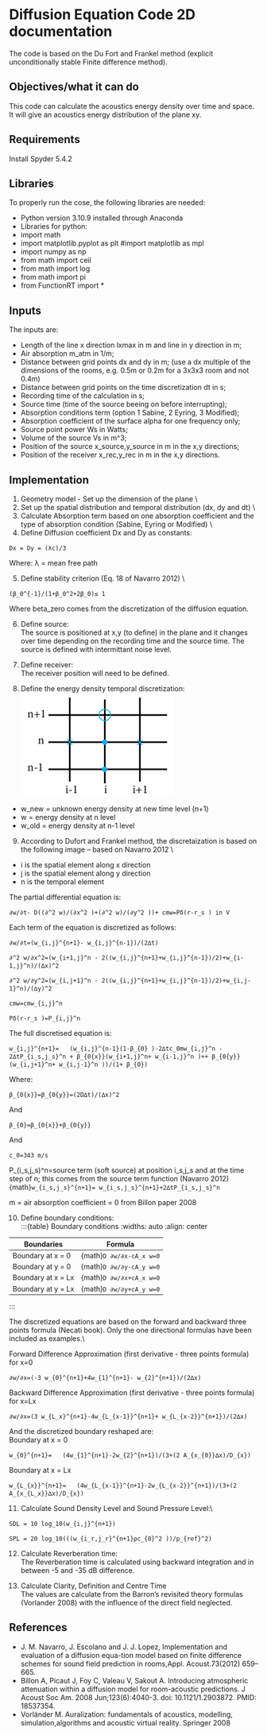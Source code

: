 # Diffusion Equation Code 2D documentation

The code is based on the Du Fort and Frankel method (explicit unconditionally stable Finite difference method).

## Objectives/what it can do
This code can calculate the acoustics energy density over time and space. It will give an acoustics energy distribution of the plane xy.

## Requirements
Install Spyder 5.4.2

## Libraries
To properly run the cose, the following libraries are needed:
- Python version 3.10.9 installed through Anaconda
- Libraries for python:
- import math
- import matplotlib.pyplot as plt #import matplotlib as mpl
- import numpy as np
- from math import ceil
- from math import log
- from math import pi
- from FunctionRT import *

## Inputs
The inputs are:
- Length of the line x direction lxmax in m and line in y direction in m;
- Air absorption m_atm in 1/m;
- Distance between grid points dx and dy in m; (use a dx multiple of the dimensions of the rooms, e.g. 0.5m or 0.2m for a 3x3x3 room and not 0.4m)
- Distance between grid points on the time discretization dt in s;
- Recording time of the calculation in s;
- Source time (time of the source beeing on before interrupting);
- Absorption conditions term (option 1 Sabine, 2 Eyring, 3 Modified); 
- Absorption coefficient of the surface alpha for one frequency only;
- Source point power Ws in Watts;
- Volume of the source Vs in m^3;
- Position of the source x_source,y_source in m in the x,y directions;
- Position of the receiver x_rec,y_rec in m in the x,y directions.

## Implementation
1. Geometry model - Set up the dimension of the plane \
2. Set up the spatial distribution and temporal distribution (dx, dy and dt) \
3. Calculate Absorption term based on one absorption coefficient and the type of absorption condition (Sabine, Eyring or Modified) \
4. Define Diffusion coefficient Dx and Dy as constants:
```{math}
Dx = Dy = (λc)/3
```
Where:
λ = mean free path

5. Define stability criterion (Eq. 18 of Navarro 2012) \
```{math}
(β_0^{-1}/(1+β_0^2+2β_0)≤ 1
```
Where beta\_zero comes from the discretization of the diffusion equation.

6. Define source:\
The source is positioned at x,y (to define) in the plane and it changes over time depending on the recording time and the source time. The source is defined with intermittant noise level.

7. Define receiver: \
The receiver position will need to be defined.

8. Define the energy density temporal discretization:\
![](1DGrid.png)

- w\_new = unknown energy density at new time level (n+1)
- w = energy density at n level
- w\_old = energy density at n-1 level

9. According to Dufort and Frankel method, the discretaization is based on the following image – based on Navarro 2012 \

- i is the spatial element along x direction
- j is the spatial element along y direction
- n is the temporal element

The partial differential equation is:
```{math}
∂w/∂t- D((∂^2 w)/(∂x^2 )+(∂^2 w)/(∂y^2 ))+ cmw=Pδ(r-r_s ) in V
```
Each term of the equation is discretized as follows:
```{math}
∂w/∂t=(w_{i,j}^{n+1}- w_{i,j}^{n-1})/(2∆t)
```
```{math}
∂^2 w/∂x^2=(w_{i+1,j}^n - 2((w_{i,j}^{n+1}+w_{i,j}^{n-1})/2)+w_{i-1,j}^n)/(∆x)^2
```
```{math}
∂^2 w/∂y^2=(w_{i,j+1}^n - 2((w_{i,j}^{n+1}+w_{i,j}^{n-1})/2)+w_{i,j-1}^n)/(∆y)^2
```
```{math}
cmw=cmw_{i,j}^n
```
```{math}
Pδ(r-r_s )=P_{i,j}^n
```
The full discretised equation is:
```{math}
w_{i,j}^{n+1}=   (w_{i,j}^{n-1}(1-β_{0} )-2∆tc_0mw_{i,j}^n - 2∆tP_{i_s,j_s}^n + β_{0{x}}(w_{i+1,j}^n+ w_{i-1,j}^n )++ β_{0{y}}(w_{i,j+1}^n+ w_{i,j-1}^n ))/(1+ β_{0})
```
Where:
```{math}
β_{0{x}}=β_{0{y}}=(2D∆t)/(∆x)^2 
```
And
```{math}
β_{0}=β_{0{x}}+β_{0{y}} 
```
And
```{math}
c_0=343 m/s
```
P_(i_s,j_s)^n=source term (soft source) at position i_s,j_s and at the time step of n; this comes from the source term function (Navarro 2012) {math}`w_{i_s,j_s}^{n+1}= w_{i_s,j_s}^{n+1}+2∆tP_{i_s,j_s}^n`

m = air absorption coefficient = 0 from Billon paper 2008

10. Define boundary conditions:\
:::{table} Boundary conditions
:widths: auto
:align: center

| Boundaries         | Formula                  |
| ------------------ | ------------------------ |
| Boundary at x = 0  | {math}`D ∂w/∂x-cA_x w=0` |
| Boundary at y = 0  | {math}`D ∂w/∂y-cA_y w=0` |
| Boundary at x = Lx | {math}`D ∂w/∂x+cA_x w=0` |
| Boundary at y = Lx | {math}`D ∂w/∂y+cA_y w=0` |
:::

The discretized equations are based on the forward and backward three points formula (Necati book). Only the one directional formulas have been included as examples.\

Forward Difference Approximation (first derivative - three points formula) for x=0
```{math}
∂w/∂x=(-3 w_{0}^{n+1}+4w_{1}^{n+1}- w_{2}^{n+1})/(2∆x)
```
Backward Difference Approximation (first derivative - three points formula) for x=Lx
```{math}
∂w/∂x=(3 w_{L_x}^{n+1}-4w_{L_{x-1}}^{n+1}+ w_{L_{x-2}}^{n+1})/(2∆x)
```
And the discretized boundary reshaped are:\
Boundary at x = 0
```{math}
w_{0}^{n+1}=   (4w_{1}^{n+1}-2w_{2}^{n+1})/(3+(2 A_{x_{0}}∆x)/D_{x})
```
Boundary at x = Lx
```{math}
w_{L_{x}}^{n+1}=   (4w_{L_{x-1}}^{n+1}-2w_{L_{x-2}}^{n+1})/(3+(2 A_{x_{L_x}}∆x)/D_{x})
```
11. Calculate Sound Density Level and Sound Pressure Level:\
```{math}
SDL = 10 log_10⁡(w_{i,j}^{n+1})
```
```{math}
SPL = 20 log_10⁡(((w_{i_r,j_r}^{n+1}ρc_{0}^2 ))/p_{ref}^2) 
```
12. Calculate Reverberation time:\
The Reverberation time is calculated using backward integration and in between -5 and -35 dB difference. 

13. Calculate Clarity, Definition and Centre Time\
The values are calculate from the Barron’s revisited theory formulas (Vorlander 2008) with the influence of the direct field neglected.

## References
- J. M. Navarro, J. Escolano and J. J. Lopez, Implementation and evaluation of a diffusion equa-tion model based on finite difference schemes for sound field prediction in rooms,Appl. Acoust.73(2012) 659–665.
- Billon A, Picaut J, Foy C, Valeau V, Sakout A. Introducing atmospheric attenuation within a diffusion model for room-acoustic predictions. J Acoust Soc Am. 2008 Jun;123(6):4040-3. doi: 10.1121/1.2903872. PMID: 18537354.
- Vorländer M. Auralization: fundamentals of acoustics, modelling, simulation,algorithms and acoustic virtual reality. Springer 2008